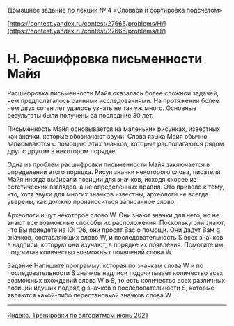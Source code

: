 Домашнее задание по лекции № 4 «Словари и сортировка подсчётом»

[https://contest.yandex.ru/contest/27665/problems/H/](https://contest.yandex.ru/contest/27665/problems/H/)

# H. Расшифровка письменности Майя

Расшифровка письменности Майя оказалась более сложной задачей, чем предполагалось ранними исследованиями. На протяжении более чем двух сотен лет удалось узнать не так уж много. Основные результаты были получены за последние 30 лет.

Письменность Майя основывается на маленьких рисунках, известных как значки, которые обозначают звуки. Слова языка Майя обычно записываются с помощью этих значков, которые располагаются рядом друг с другом в некотором порядке.

Одна из проблем расшифровки письменности Майя заключается в определении этого порядка. Рисуя значки некоторого слова, писатели Майя иногда выбирали позиции для значков, исходя скорее из эстетических взглядов, а не определенных правил. Это привело к тому, что, хотя звуки для многих значков известны, археологи не всегда уверены, как должно произноситься записанное слово.

Археологи ищут некоторое слово W. Они знают значки для него, но не знают все возможные способы их расположения. Поскольку они знают, что Вы приедете на IOI ’06, они просят Вас о помощи. Они дадут Вам g значков, составляющих слово W, и последовательность S всех значков в надписи, которую они изучают, в порядке их появления. Помогите им, подсчитав количество возможных появлений слова W.

Задание Напишите программу, которая по значкам слова W и по последовательности S значков надписи подсчитывает количество всех возможных вхождений слова W в S, то есть количество всех различных позиций идущих подряд g значков в последовательности S, которые являются какой-либо перестановкой значков слова W .

---

[Яндекс. Тренировки по алгоритмам июнь 2021](https://yandex.ru/yaintern/algorithm-training_1)
